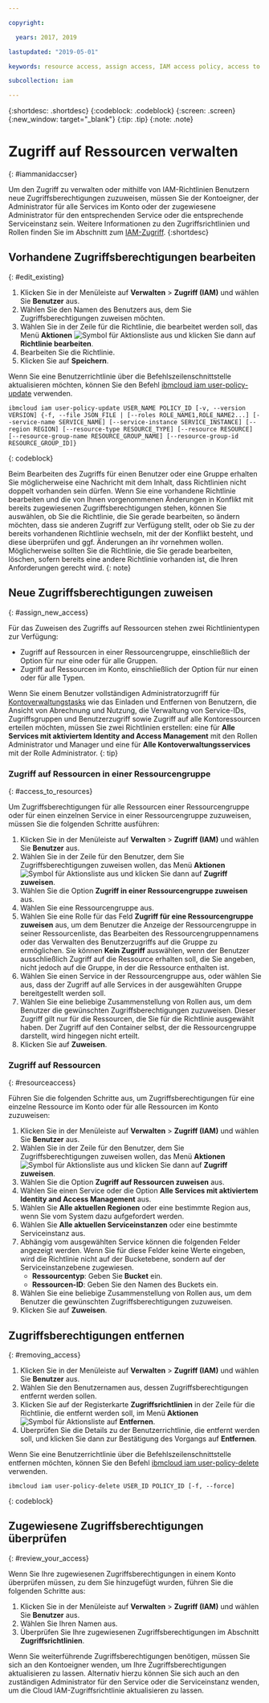 ```yaml
---

copyright:

  years: 2017, 2019

lastupdated: "2019-05-01"

keywords: resource access, assign access, IAM access policy, access to resource groups, edit access, remove access

subcollection: iam

---
```


{:shortdesc: .shortdesc}
{:codeblock: .codeblock}
{:screen: .screen}
{:new_window: target="_blank"}
{:tip: .tip}
{:note: .note}

# Zugriff auf Ressourcen verwalten
{: #iammanidaccser}

Um den Zugriff zu verwalten oder mithilfe von IAM-Richtlinien Benutzern neue Zugriffsberechtigungen zuzuweisen, müssen Sie der Kontoeigner, der Administrator für alle Services im Konto oder der zugewiesene Administrator für den entsprechenden Service oder die entsprechende Serviceinstanz sein. Weitere Informationen zu den Zugriffsrichtlinien und Rollen finden Sie im Abschnitt zum [IAM-Zugriff](/docs/iam?topic=iam-userroles#userroles).
{:shortdesc}

## Vorhandene Zugriffsberechtigungen bearbeiten
{: #edit_existing}

1. Klicken Sie in der Menüleiste auf **Verwalten** &gt; **Zugriff (IAM)** und wählen Sie **Benutzer** aus.
2. Wählen Sie den Namen des Benutzers aus, dem Sie Zugriffsberechtigungen zuweisen möchten.
3. Wählen Sie in der Zeile für die Richtlinie, die bearbeitet werden soll, das Menü **Aktionen** ![Symbol für Aktionsliste](../icons/action-menu-icon.svg) aus und klicken Sie dann auf **Richtlinie bearbeiten**.
4. Bearbeiten Sie die Richtlinie.
5. Klicken Sie auf **Speichern**.

Wenn Sie eine Benutzerrichtlinie über die Befehlszeilenschnittstelle aktualisieren möchten, können Sie den Befehl [ibmcloud iam user-policy-update](/docs/cli/reference/ibmcloud?topic=cloud-cli-ibmcloud_commands_iam#ibmcloud_iam_user_policy_update) verwenden.
```
ibmcloud iam user-policy-update USER_NAME POLICY_ID [-v, --version VERSION] {-f, --file JSON_FILE | [--roles ROLE_NAME1,ROLE_NAME2...] [--service-name SERVICE_NAME] [--service-instance SERVICE_INSTANCE] [--region REGION] [--resource-type RESOURCE_TYPE] [--resource RESOURCE] [--resource-group-name RESOURCE_GROUP_NAME] [--resource-group-id RESOURCE_GROUP_ID]}
```
{: codeblock}

Beim Bearbeiten des Zugriffs für einen Benutzer oder eine Gruppe erhalten Sie möglicherweise eine Nachricht mit dem Inhalt, dass Richtlinien nicht doppelt vorhanden sein dürfen. Wenn Sie eine vorhandene Richtlinie bearbeiten und die von Ihnen vorgenommenen Änderungen in Konflikt mit bereits zugewiesenen Zugriffsberechtigungen stehen, können Sie auswählen, ob Sie die Richtlinie, die Sie gerade bearbeiten, so ändern möchten, dass sie anderen Zugriff zur Verfügung stellt, oder ob Sie zu der bereits vorhandenen Richtlinie wechseln, mit der der Konflikt besteht, und diese überprüfen und ggf. Änderungen an ihr vornehmen wollen. Möglicherweise sollten Sie die Richtlinie, die Sie gerade bearbeiten, löschen, sofern bereits eine andere Richtlinie vorhanden ist, die Ihren Anforderungen gerecht wird.
{: note}

## Neue Zugriffsberechtigungen zuweisen
{: #assign_new_access}

Für das Zuweisen des Zugriffs auf Ressourcen stehen zwei Richtlinientypen zur Verfügung:

* Zugriff auf Ressourcen in einer Ressourcengruppe, einschließlich der Option für nur eine oder für alle Gruppen.
* Zugriff auf Ressourcen im Konto, einschließlich der Option für nur einen oder für alle Typen.

Wenn Sie einem Benutzer vollständigen Administratorzugriff für [Kontoverwaltungstasks](/docs/iam?topic=iam-account-services#account-services) wie das Einladen und Entfernen von Benutzern, die Ansicht von Abrechnung und Nutzung, die Verwaltung von Service-IDs, Zugriffsgruppen und Benutzerzugriff sowie Zugriff auf alle Kontoressourcen erteilen möchten, müssen Sie zwei Richtlinien erstellen: eine für **Alle Services mit aktiviertem Identity and Access Management** mit den Rollen Administrator und Manager und eine für **Alle Kontoverwaltungsservices** mit der Rolle Administrator.
{: tip}

### Zugriff auf Ressourcen in einer Ressourcengruppe
{: #access_to_resources}

Um Zugriffsberechtigungen für alle Ressourcen einer Ressourcengruppe oder für einen einzelnen Service in einer Ressourcengruppe zuzuweisen, müssen Sie die folgenden Schritte ausführen:

1. Klicken Sie in der Menüleiste auf **Verwalten** &gt; **Zugriff (IAM)** und wählen Sie **Benutzer** aus.
2. Wählen Sie in der Zeile für den Benutzer, dem Sie Zugriffsberechtigungen zuweisen wollen, das Menü **Aktionen** ![Symbol für Aktionsliste](../icons/action-menu-icon.svg) aus und klicken Sie dann auf **Zugriff zuweisen**.
3. Wählen Sie die Option **Zugriff in einer Ressourcengruppe zuweisen** aus.
4. Wählen Sie eine Ressourcengruppe aus.
5. Wählen Sie eine Rolle für das Feld **Zugriff für eine Ressourcengruppe zuweisen** aus, um dem Benutzer die Anzeige der Ressourcengruppe in seiner Ressourcenliste, das Bearbeiten des Ressourcengruppennamens oder das Verwalten des Benutzerzugriffs auf die Gruppe zu ermöglichen. Sie können **Kein Zugriff** auswählen, wenn der Benutzer ausschließlich Zugriff auf die Ressource erhalten soll, die Sie angeben, nicht jedoch auf die Gruppe, in der die Ressource enthalten ist.
6. Wählen Sie einen Service in der Ressourcengruppe aus, oder wählen Sie aus, dass der Zugriff auf alle Services in der ausgewählten Gruppe bereitgestellt werden soll.
7. Wählen Sie eine beliebige Zusammenstellung von Rollen aus, um dem Benutzer die gewünschten Zugriffsberechtigungen zuzuweisen. Dieser Zugriff gilt nur für die Ressourcen, die Sie für die Richtlinie ausgewählt haben. Der Zugriff auf den Container selbst, der die Ressourcengruppe darstellt, wird hingegen nicht erteilt.
8. Klicken Sie auf **Zuweisen**.

### Zugriff auf Ressourcen
{: #resourceaccess}

Führen Sie die folgenden Schritte aus, um Zugriffsberechtigungen für eine einzelne Ressource im Konto oder für alle Ressourcen im Konto zuzuweisen:

1. Klicken Sie in der Menüleiste auf **Verwalten** &gt; **Zugriff (IAM)** und wählen Sie **Benutzer** aus.
2. Wählen Sie in der Zeile für den Benutzer, dem Sie Zugriffsberechtigungen zuweisen wollen, das Menü **Aktionen** ![Symbol für Aktionsliste](../icons/action-menu-icon.svg) aus und klicken Sie dann auf **Zugriff zuweisen**.
3. Wählen Sie die Option **Zugriff auf Ressourcen zuweisen** aus.
4. Wählen Sie einen Service oder die Option **Alle Services mit aktiviertem Identity and Access Management** aus.
5. Wählen Sie **Alle aktuellen Regionen** oder eine bestimmte Region aus, wenn Sie vom System dazu aufgefordert werden.
6. Wählen Sie **Alle aktuellen Serviceinstanzen** oder eine bestimmte Serviceinstanz aus.
7. Abhängig vom ausgewählten Service können die folgenden Felder angezeigt werden. Wenn Sie für diese Felder keine Werte eingeben, wird die Richtlinie nicht auf der Bucketebene, sondern auf der Serviceinstanzebene zugewiesen.
    * **Ressourcentyp**: Geben Sie **Bucket** ein.
    * **Ressourcen-ID**: Geben Sie den Namen des Buckets ein.
8. Wählen Sie eine beliebige Zusammenstellung von Rollen aus, um dem Benutzer die gewünschten Zugriffsberechtigungen zuzuweisen.
9. Klicken Sie auf **Zuweisen**.

## Zugriffsberechtigungen entfernen
{: #removing_access}

1. Klicken Sie in der Menüleiste auf **Verwalten** &gt; **Zugriff (IAM)** und wählen Sie **Benutzer** aus.
2. Wählen Sie den Benutzernamen aus, dessen Zugriffsberechtigungen entfernt werden sollen.
3. Klicken Sie auf der Registerkarte **Zugriffsrichtlinien** in der Zeile für die Richtlinie, die entfernt werden soll, im Menü **Aktionen** ![Symbol für Aktionsliste](../icons/action-menu-icon.svg) auf **Entfernen**.  
4. Überprüfen Sie die Details zu der Benutzerrichtlinie, die entfernt werden soll, und klicken Sie dann zur Bestätigung des Vorgangs auf **Entfernen**.

Wenn Sie eine Benutzerrichtlinie über die Befehlszeilenschnittstelle entfernen möchten, können Sie den Befehl [ibmcloud iam user-policy-delete](/docs/cli/reference/ibmcloud?topic=cloud-cli-ibmcloud_commands_iam#ibmcloud_iam_user_policy_delete) verwenden.
```
ibmcloud iam user-policy-delete USER_ID POLICY_ID [-f, --force]
```
{: codeblock}

## Zugewiesene Zugriffsberechtigungen überprüfen
{: #review_your_access}

Wenn Sie Ihre zugewiesenen Zugriffsberechtigungen in einem Konto überprüfen müssen, zu dem Sie hinzugefügt wurden, führen Sie die folgenden Schritte aus:

1. Klicken Sie in der Menüleiste auf **Verwalten** &gt; **Zugriff (IAM)** und wählen Sie **Benutzer** aus.
3. Wählen Sie Ihren Namen aus.
4. Überprüfen Sie Ihre zugewiesenen Zugriffsberechtigungen im Abschnitt **Zugriffsrichtlinien**.

Wenn Sie weiterführende Zugriffsberechtigungen benötigen, müssen Sie sich an den Kontoeigner wenden, um Ihre Zugriffsberechtigungen aktualisieren zu lassen. Alternativ hierzu können Sie sich auch an den zuständigen Administrator für den Service oder die Serviceinstanz wenden, um die Cloud IAM-Zugriffsrichtlinie aktualisieren zu lassen.
